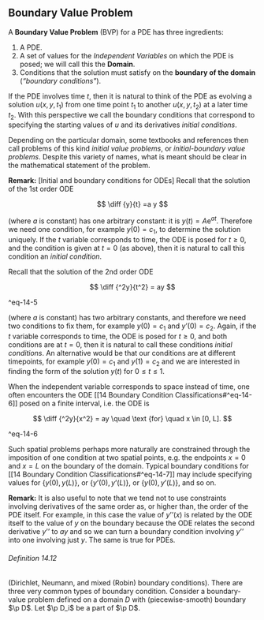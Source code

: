 ## Boundary Value Problem

A **Boundary Value Problem** (BVP) for a PDE has three ingredients:

1. A PDE.
2. A set of values for the *Independent Variables* on which the PDE is posed; we will call this the **Domain**.
3. Conditions that the solution must satisfy on the **boundary of the domain** (*“boundary conditions"*).

If the PDE involves time $t$, then it is natural to think of the PDE as evolving a solution $u(x,y,t_1)$ from one time point $t_1$ to another $u(x,y,t_2)$ at a later time $t_2$. With this perspective we call the boundary conditions that correspond to specifying the starting values of $u$ and its derivatives _initial conditions_. 

Depending on the particular domain, some textbooks and references then call problems of this kind _initial value problems_, or _initial-boundary value problems_. Despite this variety of names, what is meant should be clear in the mathematical statement of the problem.

**Remark:** [Initial and boundary conditions for ODEs] Recall that the solution of the 1st order ODE

$$ \diff {y}{t} =a y $$

(where $a$ is constant) has one arbitrary constant: it is $y(t)=A\mathrm {e}^{at}$. Therefore we need one condition, for example $y(0)=c_1$, to determine the solution uniquely. If the $t$ variable corresponds to time, the ODE is posed for $t \geq 0$, and the condition is given at $t=0$ (as above), then it is natural to call this condition an _initial condition_.

Recall that the solution of the 2nd order ODE


$$ \diff {^2y}{t^2} = ay $$

^eq-14-5


(where $a$ is constant) has two arbitrary constants, and therefore we need two conditions to fix them, for example $y(0)= c_1$ and $y’(0)=c_2$. Again, if the $t$ variable corresponds to time, the ODE is posed for $t \geq 0$, and both conditions are at $t=0$, then it is natural to call these conditions _initial conditions_. An alternative would be that our conditions are at different timepoints, for example $y(0)=c_1$ and $y(1)=c_2$ and we are interested in finding the form of the solution $y(t)$ for $0 \leq t \leq 1$.

When the independent variable corresponds to space instead of time, one often encounters the ODE [[14 Boundary Condition Classifications#^eq-14-6]] posed on a finite interval, i.e. the ODE is


$$ \diff {^2y}{x^2} = ay \quad \text {for} \quad x \in [0, L]. $$

^eq-14-6


Such spatial problems perhaps more naturally are constrained through the imposition of one condition at two spatial points, e.g. the endpoints $x=0$ and $x=L$ on the boundary of the domain. Typical boundary conditions for [[14 Boundary Condition Classifications#^eq-14-7]] may include specifying values for $\{y(0), \, y(L)\}$, or $\{y’(0), \, y’(L)\}$, or $\{y(0), \, y’(L)\}$, and so on.

**Remark:** It is also useful to note that we tend not to use constraints involving derivatives of the same order as, or higher than, the order of the PDE itself. For example, in this case the value of $y’’(x)$ is related by the ODE itself to the value of $y$ on the boundary because the ODE relates the second derivative $y’’$ to $ay$ and so we can turn a boundary condition involving $y’’$ into one involving just $y$. The same is true for PDEs.

###### Definition 14.12

(Dirichlet, Neumann, and mixed (Robin) boundary conditions).  There are three very common types of boundary condition. Consider a boundary-value problem defined on a domain $D$ with (piecewise-smooth) boundary $\p D$. Let $\p D_i$ be a part of $\p D$.